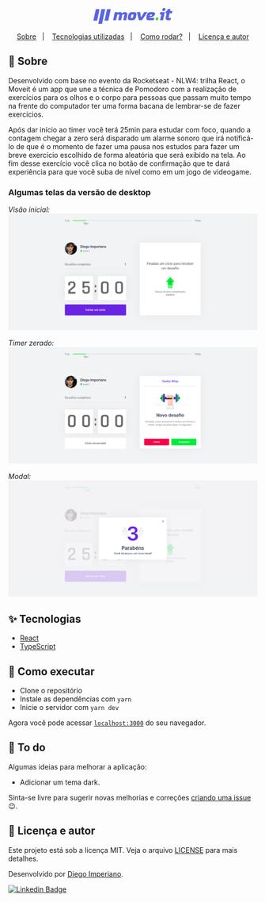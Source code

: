 <p align="center">
  <img alt="Letmeask" src=".github/logo-full.svg" width="160px">
</p>

<p align="center">
  <a href="#-sobre">Sobre</a>&nbsp;&nbsp;&nbsp;|&nbsp;&nbsp;&nbsp;
  <a href="#-tecnologias-utilizadas">Tecnologias utilizadas</a>&nbsp;&nbsp;&nbsp;|&nbsp;&nbsp;&nbsp;
  <a href="#-como-executar">Como rodar?</a>&nbsp;&nbsp;&nbsp;|&nbsp;&nbsp;&nbsp;
  <a href="#-licença-e-autores">Licença e autor</a>
</p>

## 💬 Sobre

Desenvolvido com base no evento da Rocketseat - NLW4: trilha React, o Moveit é um app que une a técnica de Pomodoro com a realização de exercícios para os olhos e o corpo para pessoas que passam muito tempo na frente do computador ter uma forma bacana de lembrar-se de fazer exercícios.

Após dar início ao timer você terá 25min para estudar com foco, quando a contagem chegar a zero será disparado um alarme sonoro que irá notificá-lo de que é o momento de fazer uma pausa nos estudos para fazer um breve exercício escolhido de forma aleatória que será exibido na tela. Ao fim desse exercício você clica no botão de confirmação que te dará experiência para que você suba de nível como em um jogo de videogame.

### Algumas telas da versão de desktop

<p align="center">

_Visão inicial:_
<img src=".github/tela-inicial.png"/>

_Timer zerado:_
<img src=".github/timer-zerado.png"/>

_Modal:_
<img src=".github/modal.png"/>

</p>

## ✨ Tecnologias

- [React](https://reactjs.org)
- [TypeScript](https://www.typescriptlang.org/)

## 🚀 Como executar

- Clone o repositório
- Instale as dependências com `yarn`
- Inicie o servidor com `yarn dev`

Agora você pode acessar [`localhost:3000`](http://localhost:3000) do seu navegador.

## 🔧 To do

Algumas ideias para melhorar a aplicação:

- Adicionar um tema dark.

Sinta-se livre para sugerir novas melhorias e correções [criando uma issue](https://github.com/DiegoImperiano/moveit/issues/new) 😉.

## 📝 Licença e autor

Este projeto está sob a licença MIT. Veja o arquivo [LICENSE](https://github.com/DiegoImperiano/moveit/blob/main/LICENSE) para mais detalhes.

Desenvolvido por [Diego Imperiano](https://github.com/DiegoImperiano).

[![Linkedin Badge](https://img.shields.io/badge/-Diego_Imperiano-blue?style=flat-square&logo=Linkedin&logoColor=white&link=https://www.linkedin.com/in/diegoimperiano/)](https://www.linkedin.com/in/diegoimperiano/)
